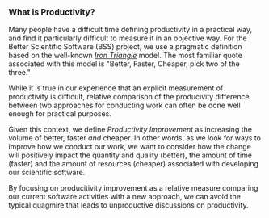 ### What is Productivity?

Many people have a difficult time defining productivity in a practical way, and find it particularly difficult to measure it in an objective way.  For the Better Scientific Software (BSS) project, we use a pragmatic definition based on the well-known [*Iron Triangle*](https://www.atlassian.com/agile/agile-iron-triangle) model.  The most familiar quote associated with this model is "Better, Faster, Cheaper, pick two of the three."

While it is true in our experience that an explicit measurement of productivity is difficult, relative comparison of the producivity difference between two approaches for conducting work can often be done well enough for practical purposes.  

Given this context, we define *Productivity Improvement* as increasing the volume of better, faster *and* cheaper.  In other words, as we look for ways to improve how we conduct our work, we want to consider how the change will positively impact the quantity and quality (better), the amount of time (faster) and the amount of resources (cheaper) associated with developing our scientific software.

By focusing on producitivity improvement as a relative measure comparing our current software activities with a new approach, we can avoid the typical quagmire that leads to unproductive discussions on productivity.
